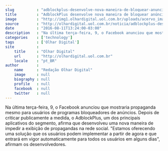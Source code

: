 ```yaml
---
slug          : "adblockplus-desenvolve-nova-maneira-de-bloquear-anuncios-no-facebook"
title         : "AdblockPlus desenvolve nova maneira de bloquear anúncios no Facebook"
image         : "http://img1.olhardigital.uol.com.br/uploads/acervo_imagens/2016/06/20160623181652_660_420.jpg"
source        : "http://olhardigital.uol.com.br/noticia/adblockplus-desenvolve-nova-maneira-de-bloquear-anuncios-no-facebook/61147"
date          : "2016-08-11T13:24:00-03:00"
description   : "Na última terça-feira, 9, o Facebook anunciou que mostraria propaganda mesmo para usuários de programas bloqueadores de anúncios. Depois de criticar publicamente a medida, o AdblockPlus, um dos principais aplicativos do segmento, afirma que desenvolveu uma nova maneira de impedir a exibição de propagandas na rede social. 'Estamos oferecendo uma solução que os usuários podem implementar a partir de agora e que entrará em vigor automaticamente para todos os usuários em alguns dias', afirmam os desenvolvedores."
categories    : ['technology']
tags          : ['Olhar Digital']
site          :
    title     : "Olhar Digital"
    url       : "http://olhardigital.uol.com.br"
    locale    : "pt_BR"
author        :
    name      : "Redação Olhar Digital"
    image     : null
    biography : null
    profile   : null
    facebook  : null
    twitter   : null
---
```


Na última terça-feira, 9, o Facebook anunciou que mostraria propaganda mesmo para usuários de programas bloqueadores de anúncios. Depois de criticar publicamente a medida, o AdblockPlus, um dos principais aplicativos do segmento, afirma que desenvolveu uma nova maneira de impedir a exibição de propagandas na rede social. "Estamos oferecendo uma solução que os usuários podem implementar a partir de agora e que entrará em vigor automaticamente para todos os usuários em alguns dias", afirmam os desenvolvedores.
